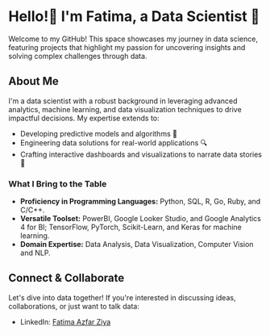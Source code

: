 # Hello!👋 I'm Fatima, a Data Scientist 🚀

Welcome to my GitHub! This space showcases my journey in data science, featuring projects that highlight my passion for uncovering insights and solving complex challenges through data.

## About Me

I'm a data scientist with a robust background in leveraging advanced analytics, machine learning, and data visualization techniques to drive impactful decisions. My expertise extends to:

- Developing predictive models and algorithms 🧠
- Engineering data solutions for real-world applications 🔍
- Crafting interactive dashboards and visualizations to narrate data stories 🎨

### What I Bring to the Table

- **Proficiency in Programming Languages:** Python, SQL, R, Go, Ruby, and C/C++.
- **Versatile Toolset:** PowerBI, Google Looker Studio, and Google Analytics 4 for BI; TensorFlow, PyTorch, Scikit-Learn, and Keras for machine learning.
- **Domain Expertise:** Data Analysis, Data Visualization, Computer Vision and NLP.

## Connect & Collaborate

Let's dive into data together! If you're interested in discussing ideas, collaborations, or just want to talk data:

- LinkedIn: [Fatima Azfar Ziya](https://www.linkedin.com/in/fatima-azfar-ziya-52a566154/)
